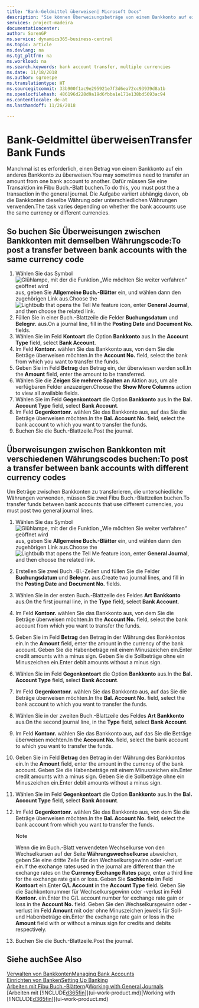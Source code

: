 ```yaml
---
title: "Bank-Geldmittel überweisen| Microsoft Docs"
description: "Sie können Überweisungsbeträge von einem Bankkonto auf ein anders übertragen, einschließlich verschiedene Währungen, indem Sie die Transaktion im Fibu Buch.-Blatt buchen."
services: project-madeira
documentationcenter: 
author: SorenGP
ms.service: dynamics365-business-central
ms.topic: article
ms.devlang: na
ms.tgt_pltfrm: na
ms.workload: na
ms.search.keywords: bank account transfer, multiple currencies
ms.date: 11/18/2018
ms.author: sgroespe
ms.translationtype: HT
ms.sourcegitcommit: 33b900f1ac9e295921e7f3d6ea72cc93939d8a1b
ms.openlocfilehash: 486196d228d9a19d6fbba1e171e138bd5693ac94
ms.contentlocale: de-at
ms.lasthandoff: 11/26/2018

---
```

# <a name="transfer-bank-funds"></a><span data-ttu-id="34e26-103">Bank-Geldmittel überweisen</span><span class="sxs-lookup"><span data-stu-id="34e26-103">Transfer Bank Funds</span></span>
<span data-ttu-id="34e26-104">Manchmal ist es erforderlich, einen Betrag von einem Bankkonto auf ein anderes Bankkonto zu überweisen.</span><span class="sxs-lookup"><span data-stu-id="34e26-104">You may sometimes need to transfer an amount from one bank account to another.</span></span> <span data-ttu-id="34e26-105">Dafür müssen Sie eine Transaktion im Fibu Buch.-Blatt buchen.</span><span class="sxs-lookup"><span data-stu-id="34e26-105">To do this, you must post the a transaction in the general journal.</span></span> <span data-ttu-id="34e26-106">Die Aufgabe variiert abhängig davon, ob die Bankkonten dieselbe Währung oder unterschiedlichen Währungen verwenden.</span><span class="sxs-lookup"><span data-stu-id="34e26-106">The task varies depending on whether the bank accounts use the same currency or different currencies.</span></span>

## <a name="to-post-a-transfer-between-bank-accounts-with-the-same-currency-code"></a><span data-ttu-id="34e26-107">So buchen Sie Überweisungen zwischen Bankkonten mit demselben Währungscode:</span><span class="sxs-lookup"><span data-stu-id="34e26-107">To post a transfer between bank accounts with the same currency code</span></span>
1. <span data-ttu-id="34e26-108">Wählen Sie das Symbol ![Glühlampe, mit der die Funktion „Wie möchten Sie weiter verfahren“ geöffnet wird](media/ui-search/search_small.png "Wie möchten Sie weiter verfahren?") aus, geben Sie **Allgemeine Buch.-Blätter** ein, und wählen dann den zugehörigen Link aus.</span><span class="sxs-lookup"><span data-stu-id="34e26-108">Choose the ![Lightbulb that opens the Tell Me feature](media/ui-search/search_small.png "Tell me what you want to do") icon, enter **General Journal**, and then choose the related link.</span></span>
2. <span data-ttu-id="34e26-109">Füllen Sie in einer Buch.-Blattzeile die Felder **Buchungsdatum** und **Belegnr.** aus.</span><span class="sxs-lookup"><span data-stu-id="34e26-109">On a journal line, fill in the **Posting Date** and **Document No.** fields.</span></span>
3. <span data-ttu-id="34e26-110">Wählen Sie im Feld **Kontoart** die Option **Bankkonto** aus.</span><span class="sxs-lookup"><span data-stu-id="34e26-110">In the **Account Type** field, select **Bank Account**.</span></span>
4. <span data-ttu-id="34e26-111">Im Feld **Kontonr.** wählen Sie das Bankkonto aus, von dem Sie die Beträge überweisen möchten.</span><span class="sxs-lookup"><span data-stu-id="34e26-111">In the **Account No.** field, select the bank from which you want to transfer the funds.</span></span>
5. <span data-ttu-id="34e26-112">Geben Sie im Feld **Betrag** den Betrag ein, der überwiesen werden soll.</span><span class="sxs-lookup"><span data-stu-id="34e26-112">In the **Amount** field, enter the amount to be transferred.</span></span>
6. <span data-ttu-id="34e26-113">Wählen Sie die **Zeigen Sie mehrere Spalten an** Aktion aus, um alle verfügbaren Felder anzuzeigen.</span><span class="sxs-lookup"><span data-stu-id="34e26-113">Choose the **Show More Columns** action to view all available fields.</span></span>
7. <span data-ttu-id="34e26-114">Wählen Sie im Feld **Gegenkontoart** die Option **Bankkonto** aus.</span><span class="sxs-lookup"><span data-stu-id="34e26-114">In the **Bal. Account Type** field, select **Bank Account**.</span></span>
8. <span data-ttu-id="34e26-115">Im Feld **Gegenkontonr.** wählen Sie das Bankkonto aus, auf das Sie die Beträge überweisen möchten.</span><span class="sxs-lookup"><span data-stu-id="34e26-115">In the **Bal. Account No.** field, select the bank account to which you want to transfer the funds.</span></span>
9. <span data-ttu-id="34e26-116">Buchen Sie die Buch.-Blattzeile.</span><span class="sxs-lookup"><span data-stu-id="34e26-116">Post the journal.</span></span>

## <a name="to-post-a-transfer-between-bank-accounts-with-different-currency-codes"></a><span data-ttu-id="34e26-117">Überweisungen zwischen Bankkonten mit verschiedenen Währungscodes buchen:</span><span class="sxs-lookup"><span data-stu-id="34e26-117">To post a transfer between bank accounts with different currency codes</span></span>
<span data-ttu-id="34e26-118">Um Beträge zwischen Bankkonten zu transferieren, die unterschiedliche Währungen verwenden, müssen Sie zwei Fibu Buch.-Blattzeilen buchen.</span><span class="sxs-lookup"><span data-stu-id="34e26-118">To transfer funds between bank accounts that use different currencies, you must post two general journal lines.</span></span>

1. <span data-ttu-id="34e26-119">Wählen Sie das Symbol ![Glühlampe, mit der die Funktion „Wie möchten Sie weiter verfahren“ geöffnet wird](media/ui-search/search_small.png "Wie möchten Sie weiter verfahren?") aus, geben Sie **Allgemeine Buch.-Blätter** ein, und wählen dann den zugehörigen Link aus.</span><span class="sxs-lookup"><span data-stu-id="34e26-119">Choose the ![Lightbulb that opens the Tell Me feature](media/ui-search/search_small.png "Tell me what you want to do") icon, enter **General Journal**, and then choose the related link.</span></span>
2. <span data-ttu-id="34e26-120">Erstellen Sie zwei Buch.-Bl.-Zeilen und füllen Sie die Felder **Buchungsdatum** und **Belegnr.** aus.</span><span class="sxs-lookup"><span data-stu-id="34e26-120">Create two journal lines, and fill in the **Posting Date** and **Document No.** fields.</span></span>
3. <span data-ttu-id="34e26-121">Wählen Sie in der ersten Buch.-Blattzeile des Feldes **Art** **Bankkonto** aus.</span><span class="sxs-lookup"><span data-stu-id="34e26-121">On the first journal line, in the **Type** field, select **Bank Account**.</span></span>
4. <span data-ttu-id="34e26-122">Im Feld **Kontonr.** wählen Sie das Bankkonto aus, von dem Sie die Beträge überweisen möchten.</span><span class="sxs-lookup"><span data-stu-id="34e26-122">In the **Account No.** field, select the bank account from which you want to transfer the funds.</span></span>
5. <span data-ttu-id="34e26-123">Geben Sie im Feld **Betrag** den Betrag in der Währung des Bankkontos ein.</span><span class="sxs-lookup"><span data-stu-id="34e26-123">In the **Amount** field, enter the amount in the currency of the bank account.</span></span> <span data-ttu-id="34e26-124">Geben Sie die Habenbeträge mit einem Minuszeichen ein.</span><span class="sxs-lookup"><span data-stu-id="34e26-124">Enter credit amounts with a minus sign.</span></span> <span data-ttu-id="34e26-125">Geben Sie die Sollbeträge ohne ein Minuszeichen ein.</span><span class="sxs-lookup"><span data-stu-id="34e26-125">Enter debit amounts without a minus sign.</span></span>
6. <span data-ttu-id="34e26-126">Wählen Sie im Feld **Gegenkontoart** die Option **Bankkonto** aus.</span><span class="sxs-lookup"><span data-stu-id="34e26-126">In the **Bal. Account Type** field, select **Bank Account**.</span></span>
7. <span data-ttu-id="34e26-127">Im Feld **Gegenkontonr.** wählen Sie das Bankkonto aus, auf das Sie die Beträge überweisen möchten.</span><span class="sxs-lookup"><span data-stu-id="34e26-127">In the **Bal. Account No.** field, select the bank account to which you want to transfer the funds.</span></span>
8. <span data-ttu-id="34e26-128">Wählen Sie in der zweiten Buch.-Blattzeile des Feldes **Art** **Bankkonto** aus.</span><span class="sxs-lookup"><span data-stu-id="34e26-128">On the second journal line, in the **Type** field, select **Bank Account**.</span></span>
9. <span data-ttu-id="34e26-129">Im Feld **Kontonr.** wählen Sie das Bankkonto aus, auf das Sie die Beträge überweisen möchten.</span><span class="sxs-lookup"><span data-stu-id="34e26-129">In the **Account No.** field, select the bank account to which you want to transfer the funds.</span></span>
10. <span data-ttu-id="34e26-130">Geben Sie im Feld **Betrag** den Betrag in der Währung des Bankkontos ein.</span><span class="sxs-lookup"><span data-stu-id="34e26-130">In the **Amount** field, enter the amount in the currency of the bank account.</span></span> <span data-ttu-id="34e26-131">Geben Sie die Habenbeträge mit einem Minuszeichen ein.</span><span class="sxs-lookup"><span data-stu-id="34e26-131">Enter credit amounts with a minus sign.</span></span> <span data-ttu-id="34e26-132">Geben Sie die Sollbeträge ohne ein Minuszeichen ein.</span><span class="sxs-lookup"><span data-stu-id="34e26-132">Enter debit amounts without a minus sign.</span></span>
11. <span data-ttu-id="34e26-133">Wählen Sie im Feld **Gegenkontoart** die Option **Bankkonto** aus.</span><span class="sxs-lookup"><span data-stu-id="34e26-133">In the **Bal. Account Type** field, select **Bank Account**.</span></span>  
12. <span data-ttu-id="34e26-134">Im Feld **Gegenkontonr.** wählen Sie das Bankkonto aus, von dem Sie die Beträge überweisen möchten.</span><span class="sxs-lookup"><span data-stu-id="34e26-134">In the **Bal. Account No.** field, select the bank account from which you want to transfer the funds.</span></span>

    > [!NOTE]  
    > <span data-ttu-id="34e26-135">Wenn die im Buch.-Blatt verwendeten Wechselkurse von den Wechselkursen auf der Seite **Währungswechselkurse** abweichen, geben Sie eine dritte Zeile für den Wechselkursgewinn oder -verlust ein.</span><span class="sxs-lookup"><span data-stu-id="34e26-135">If the exchange rates used in the journal are different than the exchange rates on the **Currency Exchange Rates** page, enter a third line for the exchange rate gain or loss.</span></span> <span data-ttu-id="34e26-136">Geben Sie **Sachkonto** im Feld **Kontoart** ein.</span><span class="sxs-lookup"><span data-stu-id="34e26-136">Enter **G/L Account** in the **Account Type** field.</span></span> <span data-ttu-id="34e26-137">Geben Sie die Sachkontonummer für Wechselkursgewinn oder -verlust im Feld **Kontonr.** ein.</span><span class="sxs-lookup"><span data-stu-id="34e26-137">Enter the G/L account number for exchange rate gain or loss in the **Account No.** field.</span></span> <span data-ttu-id="34e26-138">Geben Sie den Wechselkursgewinn oder - verlust im Feld **Amount** mit oder ohne Minuszeichen jeweils für Soll- und Habenbeträge ein.</span><span class="sxs-lookup"><span data-stu-id="34e26-138">Enter the exchange rate gain or loss in the **Amount** field with or without a minus sign for credits and debits respectively.</span></span>
13. <span data-ttu-id="34e26-139">Buchen Sie die Buch.-Blattzeile.</span><span class="sxs-lookup"><span data-stu-id="34e26-139">Post the journal.</span></span>

## <a name="see-also"></a><span data-ttu-id="34e26-140">Siehe auch</span><span class="sxs-lookup"><span data-stu-id="34e26-140">See Also</span></span>
[<span data-ttu-id="34e26-141">Verwalten von Bankkonten</span><span class="sxs-lookup"><span data-stu-id="34e26-141">Managing Bank Accounts</span></span>](bank-manage-bank-accounts.md)  
[<span data-ttu-id="34e26-142">Einrichten von Banken</span><span class="sxs-lookup"><span data-stu-id="34e26-142">Setting Up Banking</span></span>](bank-setup-banking.md)  
<span data-ttu-id="34e26-143">[Arbeiten mit Fibu Buch.-Blättern](ui-work-general-journals.md)A</span><span class="sxs-lookup"><span data-stu-id="34e26-143">[Working with General Journals](ui-work-general-journals.md)</span></span>  
<span data-ttu-id="34e26-144">[Arbeiten mit [!INCLUDE[d365fin](includes/d365fin_md.md)]](ui-work-product.md)</span><span class="sxs-lookup"><span data-stu-id="34e26-144">[Working with [!INCLUDE[d365fin](includes/d365fin_md.md)]](ui-work-product.md)</span></span>

